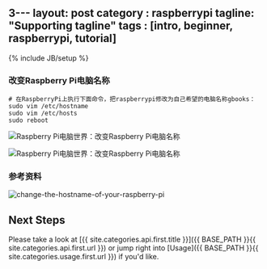 3---
layout: post
category : raspberrypi
tagline: "Supporting tagline"
tags : [intro, beginner, raspberrypi, tutorial]
---
{% include JB/setup %}

### 改变Raspberry Pi电脑名称

    # 在RaspberryPi上执行下面命令，把raspberrypi修改为自己希望的电脑名称gbooks：
    sudo vim /etc/hostname
    sudo vim /etc/hosts
    sudo reboot

![Raspberry Pi电脑世界：改变Raspberry Pi电脑名称](https://lh4.googleusercontent.com/-DA0IaMRjqgA/UoqBYvsfz-I/AAAAAAAAF3k/sylJ3Jjx2OA/w697-h500-no/2013-11-18-2159.png)

![Raspberry Pi电脑世界：改变Raspberry Pi电脑名称](https://lh3.googleusercontent.com/-ro-kRK6RS8s/UoqHeENYvyI/AAAAAAAAF6Y/RglQA2U7mdE/w506-h321/2013-11-18-2202.png)


### 参考资料
![change-the-hostname-of-your-raspberry-pi](http://www.developpeers.com/blogs/change-the-hostname-of-your-raspberry-pi)

## Next Steps

Please take a look at [{{ site.categories.api.first.title }}]({{ BASE_PATH }}{{ site.categories.api.first.url }})
or jump right into [Usage]({{ BASE_PATH }}{{ site.categories.usage.first.url }}) if you'd like.

